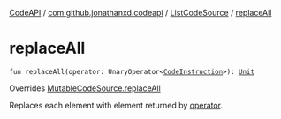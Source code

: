 [CodeAPI](../../index.md) / [com.github.jonathanxd.codeapi](../index.md) / [ListCodeSource](index.md) / [replaceAll](.)

# replaceAll

`fun replaceAll(operator: UnaryOperator<`[`CodeInstruction`](../-code-instruction.md)`>): `[`Unit`](https://kotlinlang.org/api/latest/jvm/stdlib/kotlin/-unit/index.html)

Overrides [MutableCodeSource.replaceAll](../-mutable-code-source/replace-all.md)

Replaces each element with element returned by [operator](replace-all.md#com.github.jonathanxd.codeapi.ListCodeSource$replaceAll(java.util.function.UnaryOperator((com.github.jonathanxd.codeapi.CodeInstruction)))/operator).

